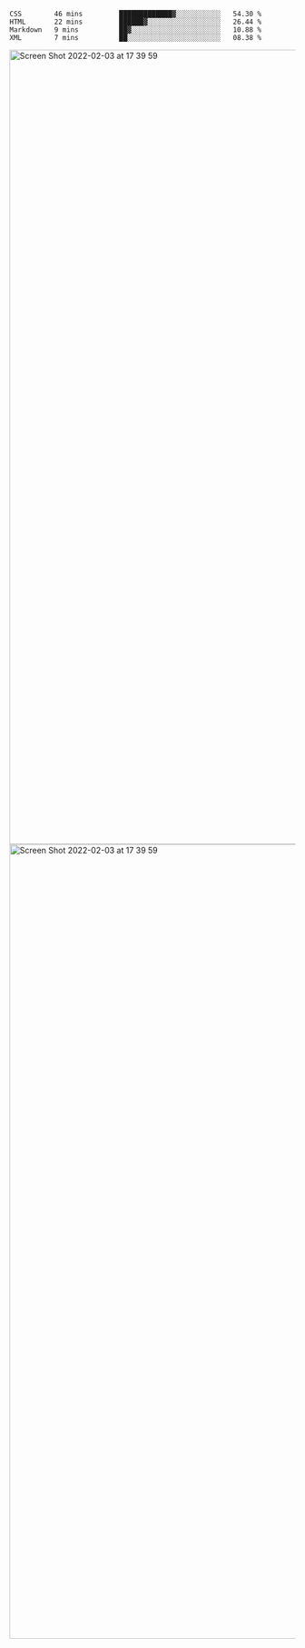 <!--START_SECTION:waka-->

```text
CSS        46 mins         █████████████▓░░░░░░░░░░░   54.30 %
HTML       22 mins         ██████▓░░░░░░░░░░░░░░░░░░   26.44 %
Markdown   9 mins          ██▓░░░░░░░░░░░░░░░░░░░░░░   10.88 %
XML        7 mins          ██░░░░░░░░░░░░░░░░░░░░░░░   08.38 %
```

<!--END_SECTION:waka-->

<img width="1400" alt="Screen Shot 2022-02-03 at 17 39 59" src="https://user-images.githubusercontent.com/45716542/152387304-f2b60485-53a6-4f4b-a818-5cefb1b0c0ae.png">
<img width="1400" alt="Screen Shot 2022-02-03 at 17 39 59" src="https://user-images.githubusercontent.com/45716542/152387273-ea5cdf21-2a45-44da-8bef-00c1763b1d42.png">
